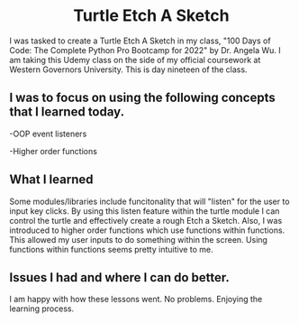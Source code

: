 <h1 align="center">Turtle Etch A Sketch</h1>

I was tasked to create a Turtle Etch A Sketch in my class, "100 Days of Code: The Complete Python Pro Bootcamp for 2022" by Dr. Angela Wu. I am taking this Udemy class on the side of my official coursework at Western Governors University. This is day nineteen of the class.

<h2>I was to focus on using the following concepts that I learned today.</h2>

-OOP event listeners

-Higher order functions

<h2>What I learned</h2>
Some modules/libraries include funcitonality that will "listen" for the user to input key clicks. By using this listen feature within the turtle module I can control the turtle and effectively create a rough Etch a Sketch. Also, I was introduced to higher order functions which use functions within functions. This allowed my user inputs to do something within the screen. Using functions within functions seems pretty intuitive to me.

<h2>Issues I had and where I can do better.</h2>
I am happy with how these lessons went. No problems. Enjoying the learning process.

